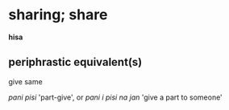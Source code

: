 sharing; share
=============

**hisa**

periphrastic equivalent(s)
--------

give same

*pani pisi* 'part-give', or *pani i pisi na jan* 'give a part to someone'